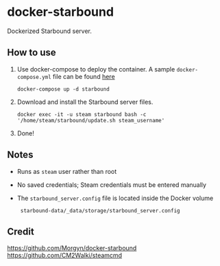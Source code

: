 # docker-starbound
Dockerized Starbound server.

## How to use
1) Use docker-compose to deploy the container. A sample `docker-compose.yml` file can be found [here](https://github.com/bendwyer/docker-starbound/blob/master/docker-compose.yml)

       docker-compose up -d starbound

2) Download and install the Starbound server files.

       docker exec -it -u steam starbound bash -c '/home/steam/starbound/update.sh steam_username'
       
3) Done!

## Notes
- Runs as `steam` user rather than root
- No saved credentials; Steam credentials must be entered manually
- The `starbound_server.config` file is located inside the Docker volume  
       
       starbound-data/_data/storage/starbound_server.config

## Credit
https://github.com/Morgyn/docker-starbound  
https://github.com/CM2Walki/steamcmd
